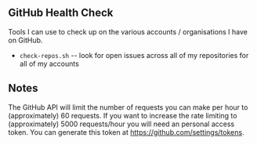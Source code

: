 GitHub Health Check
-------------------

Tools I can use to check up on the various accounts / organisations I have on GitHub.

- `check-repos.sh` -- look for open issues across all of my repositories for all of my accounts


## Notes

The GitHub API will limit the number of requests you can make per hour to (approximately) 60 requests. If you want to increase the rate limiting to (approximately) 5000 requests/hour you will need an personal access token. You can generate this token at https://github.com/settings/tokens.
